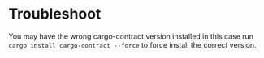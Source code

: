 # Troubleshoot

You may have the wrong cargo-contract version installed in this case run `cargo install cargo-contract --force` to force install the correct version.

